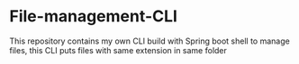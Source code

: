 # File-management-CLI
This repository contains my own CLI build with Spring boot shell to manage files, this CLI puts files with same extension in same folder

